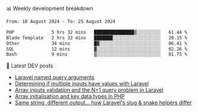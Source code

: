 📊 Weekly development breakdown
<!--START_SECTION:waka-->

```txt
From: 18 August 2024 - To: 25 August 2024

PHP              5 hrs 32 mins   ███████████████▒░░░░░░░░░   61.44 %
Blade Template   2 hrs 32 mins   ███████░░░░░░░░░░░░░░░░░░   28.15 %
Other            34 mins         █▓░░░░░░░░░░░░░░░░░░░░░░░   06.41 %
SQL              12 mins         ▓░░░░░░░░░░░░░░░░░░░░░░░░   02.26 %
Bash             9 mins          ▒░░░░░░░░░░░░░░░░░░░░░░░░   01.75 %
```

<!--END_SECTION:waka-->

📕 Latest DEV posts
<!-- BLOG-POST-LIST:START -->
- [Laravel named query arguments](https://dev.to/michaelvickersuk/laravel-named-query-arguments-28kd)
- [Determining if multiple inputs have values with Laravel](https://dev.to/michaelvickersuk/determining-if-multiple-inputs-have-values-with-laravel-km6)
- [Array inputs validation and the N+1 query problem in Laravel](https://dev.to/michaelvickersuk/array-inputs-validation-and-the-n1-query-problem-in-laravel-2agb)
- [Array initialisation and key data types in PHP](https://dev.to/michaelvickersuk/array-initialisation-and-key-data-types-in-php-1e5b)
- [Same string, different output... how Laravel&#39;s slug &amp; snake helpers differ](https://dev.to/michaelvickersuk/same-string-different-output-how-laravels-slug-snake-helpers-differ-1ccj)
<!-- BLOG-POST-LIST:END -->
